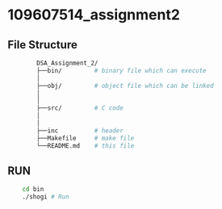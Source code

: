 # 109607514_assignment2

## File Structure

```bash
        DSA_Assignment_2/
        ├──bin/         # binary file which can execute
        │   
        ├──obj/         # object file which can be linked
        │ 
        │   
        ├──src/         # C code
        │   
        │
        ├──inc          # header
        ├──Makefile     # make file
        └──README.md    # this file 
```
## RUN
```sh
    cd bin
    ./shogi # Run

```
